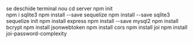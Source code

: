 se deschide terminal nou
cd server
npm init     
npm i sqlite3
npm install --save sequelize
npm install --save sqlite3
sequelize init
npm install express
npm install --save mysql2
npm install bcrypt
npm install jsonwebtoken
npm install cors
npm install joi 
npm install joi-password-complexity
